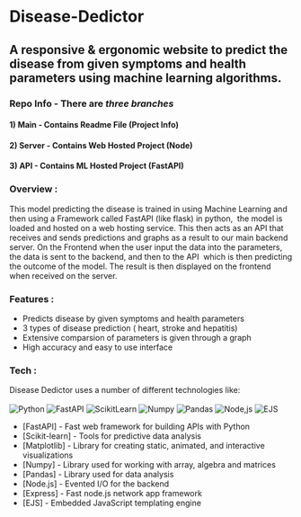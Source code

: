 # Disease-Dedictor

## A responsive & ergonomic website to predict the disease from given symptoms and health parameters using machine learning algorithms.

### Repo Info - There are *three branches*

#### 1) Main - Contains Readme File (Project Info)
#### 2) Server - Contains Web Hosted Project (Node)
#### 3) API - Contains ML Hosted Project (FastAPI)

### Overview :
This model predicting the disease is trained in using Machine Learning and then using a Framework called FastAPI (like flask) in python,  the model is loaded and hosted on a web hosting service. This then acts as an API that receives and sends predictions and graphs as a result to our main backend server. On the Frontend when the user input the data into the parameters, the data is sent to the backend, and then to the API  which is then predicting the outcome of the model. The result is then displayed on the frontend when received on the server.

### Features :

- Predicts disease by given symptoms and health parameters
- 3 types of disease prediction ( heart, stroke and hepatitis)
- Extensive comparsion of parameters is given through a graph
- High accuracy and easy to use interface

### Tech :

Disease Dedictor uses a number of different technologies like: <br/> <br/>
![Python](https://api.iconify.design/akar-icons/python-fill.svg?color=white&width=50&height=50)
![FastAPI](https://api.iconify.design/simple-icons/fastapi.svg?color=white&width=50&height=50)
![ScikitLearn](https://api.iconify.design/simple-icons/scikitlearn.svg?color=white&width=50&height=50)
![Numpy](https://api.iconify.design/file-icons/numpy.svg?color=white&width=50&height=50)
![Pandas](https://api.iconify.design/simple-icons/pandas.svg?color=white&width=50&height=50)
![Node,js](https://api.iconify.design/akar-icons/node-fill.svg?color=white&width=50&height=50)
![EJS](https://api.iconify.design/file-icons/ejs.svg?color=white&width=50&height=50)

- [FastAPI] - Fast web framework for building APIs with Python
- [Scikit-learn] - Tools for predictive data analysis
- [Matplotlib] - Library for creating static, animated, and interactive visualizations
- [Numpy] -  Library used for working with array, algebra and matrices
- [Pandas] - Library used for data analysis
- [Node.js] - Evented I/O for the backend
- [Express] - Fast node.js network app framework 
- [EJS] - Embedded JavaScript templating engine
